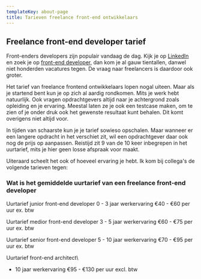```yaml
---
templateKey: about-page
title: Tarieven freelance front-end ontwikkelaars
---
```

## Freelance front-end developer tarief

Front-enders developers zijn populair vandaag de dag. Kijk je op [LinkedIn](https://www.linkedin.com/in/sander-langendoen/) en zoek je op [front-end developer,](https://www.linkedin.com/jobs/search/?keywords=Front-end%20Development&location=Netherlands&locationId=nl%3A0) dan kom je al gauw tientallen, danwel niet honderden vacatures tegen. De vraag naar freelancers is daardoor ook groter.

Het tarief van freelance frontend ontwikkelaars lopen nogal uiteen. Maar als je startend bent kun je op zich al aardig rondkomen. Mits je werk hebt natuurlijk. Ook vragen opdrachtgevers altijd naar je achtergrond zoals opleiding en je ervaring. Meestal laten ze je ook een testcase maken, om te zien of je onder druk ook het gewenste resultaat kunt behalen. Dit komt overigens niet altijd voor.

In tijden van schaarste kun je je tarief sowieso opschalen. Maar wanneer er een langere opdracht in het verschiet zit, wil een opdrachtgever daar ook nog de prijs op aanpassen. Reistijd zit 9 van de 10 keer inbegrepen in het uurtarief, mits je hier geen losse afspraak voor maakt.

Uiteraard scheelt het ook of hoeveel ervaring je hebt. Ik kom bij collega's de volgende tarieven tegen:

### Wat is het gemiddelde uurtarief van een freelance front-end developer

Uurtarief junior front-end developer
0 - 3 jaar werkervaring
€40 - €60 per uur ex. btw

Uurtarief medior front-end developer
3 - 5 jaar werkervaring
€60 - €75 per uur ex. btw

Uurtarief senior front-end developer
5 - 10 jaar werkervaring
€70 - €95 per uur ex. btw

Uurtarief front-end architect\
+ 10 jaar werkervaring
€95 - €130 per uur excl. btw
